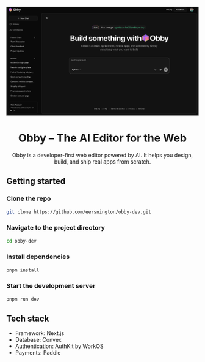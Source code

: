 <p align="center">
  <img src="./public/splash-image.png" alt="Screenshot of UI"/>
  <h1 align="center">Obby – The AI Editor for the Web</h1>
</p>

<p align="center">
    Obby is a developer-first web editor powered by AI. It helps you design, build, and ship real apps from scratch.
</p>

## Getting started

### Clone the repo

```bash
git clone https://github.com/eersnington/obby-dev.git
```

### Navigate to the project directory

```bash
cd obby-dev
```

### Install dependencies

```bash
pnpm install
```

### Start the development server

```bash
pnpm run dev
```

## Tech stack

- Framework: Next.js
- Database: Convex
- Authentication: AuthKit by WorkOS
- Payments: Paddle



